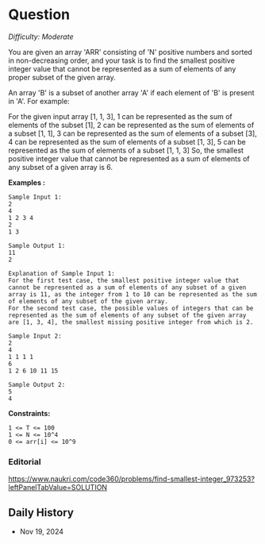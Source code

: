 # Question 

_Difficulty: Moderate_

You are given an array 'ARR' consisting of 'N' positive numbers and sorted in non-decreasing order, and your task is to find the smallest positive integer value that cannot be represented as a sum of elements of any proper subset of the given array.

An array 'B' is a subset of another array 'A' if each element of 'B' is present in 'A'.
For example:

For the given input array [1, 1, 3],
1 can be represented as the sum of elements of the subset [1],
2 can be represented as the sum of elements of a subset [1, 1],
3 can be represented as the sum of elements of a subset [3],
4 can be represented as the sum of elements of a subset [1, 3],
5 can be represented as the sum of elements of a subset [1, 1, 3]
So, the smallest positive integer value that cannot be represented as a sum of elements of any subset of a given array is 6.

**Examples :**
```
Sample Input 1:
2
4
1 2 3 4
2
1 3

Sample Output 1:
11
2

Explanation of Sample Input 1:
For the first test case, the smallest positive integer value that cannot be represented as a sum of elements of any subset of a given array is 11, as the integer from 1 to 10 can be represented as the sum of elements of any subset of the given array.
For the second test case, the possible values of integers that can be represented as the sum of elements of any subset of the given array are [1, 3, 4], the smallest missing positive integer from which is 2.

Sample Input 2:
2
4
1 1 1 1
6
1 2 6 10 11 15

Sample Output 2:
5
4
```

**Constraints:**
```
1 <= T <= 100
1 <= N <= 10^4
0 <= arr[i] <= 10^9
```

### Editorial
https://www.naukri.com/code360/problems/find-smallest-integer_973253?leftPanelTabValue=SOLUTION

## Daily History
- Nov 19, 2024